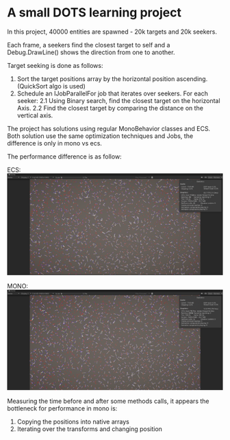 <H1>A small DOTS learning project</H1>

In this project, 40000 entities are spawned - 20k targets and 20k seekers.

Each frame, a seekers find the closest target to self and a Debug.DrawLine() shows the direction from one to another.

Target seeking is done as follows:
1. Sort the target positions array by the horizontal position ascending. (QuickSort algo is used)
2. Schedule an IJobParallelFor job that iterates over seekers. For each seeker:
   2.1 Using Binary search, find the closest target on the horizontal Axis.
   2.2 Find the closest target by comparing the distance on the vertical axis.
   
The project has solutions using regular MonoBehavior classes and ECS. Both solution use the same optimization techniques and Jobs, the difference is only in mono vs ecs.

The performance difference is as follow:

ECS:
![Alt text](Images/ecs.png?raw=true "Title")

MONO:
![Alt text](Images/mono.png?raw=true "Title")

Measuring the time before and after some methods calls, it appears the bottleneck for performance in mono is:
1. Copying the positions into native arrays
2. Iterating over the transforms and changing position
